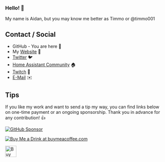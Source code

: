 ### Hello! 👋

My name is Aidan, but you may know me better as Timmo or @timmo001

## Contact / Social

- GitHub - You are here 👋
- My [Website](https://timmo.dev) 📙
- [Twitter](https://twitter.com/timmo001) 🐦
- [Home Assistant Community](https://community.home-assistant.io/u/timmo001/summary) 🏠
- [Twitch](https://www.twitch.tv/timmo001) 💬
- [E-Mail](mailto:contact@timmo.xyz) ✉️

## Tips

If you like my work and want to send a tip my way, you can find links below on one-time payment or an ongoing sponsorship. Thank you in advance for any contribution! 👍

[![GitHub Sponsor][sponsor-badge]][sponsor]

<a href="https://www.buymeacoffee.com/timmo" target="_blank"><img src="https://www.buymeacoffee.com/assets/img/guidelines/download-assets-sm-2.svg" border="0" alt="Buy Me a Drink at buymeacoffee.com" /></a>

<a href="https://ko-fi.com/M4M6YNVS" target="_blank"><img height="36" style="border:0px;height:36px;" src="https://cdn.ko-fi.com/cdn/kofi1.png?v=2" border="0" alt="Buy Me a Drink at ko-fi.com" /></a>


<!--
**timmo001/timmo001** is a ✨ _special_ ✨ repository because its `README.md` (this file) appears on your GitHub profile.

Here are some ideas to get you started:

- 🔭 I’m currently working on ...
- 🌱 I’m currently learning ...
- 👯 I’m looking to collaborate on ...
- 🤔 I’m looking for help with ...
- 💬 Ask me about ...
- 📫 How to reach me: ...
- 😄 Pronouns: ...
- ⚡ Fun fact: ...
-->

[sponsor-badge]: https://raw.githubusercontent.com/timmo001/home-panel/master/documentation/resources/sponsor.png
[sponsor]: https://github.com/sponsors/timmo001?o=esc
